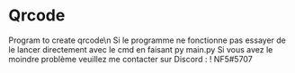 # Qrcode
Program to create qrcode\n
Si le programme ne fonctionne pas essayer de le lancer directement avec le cmd en faisant py main.py
Si vous avez le moindre problème veuillez me contacter sur Discord : ! NF5#5707
